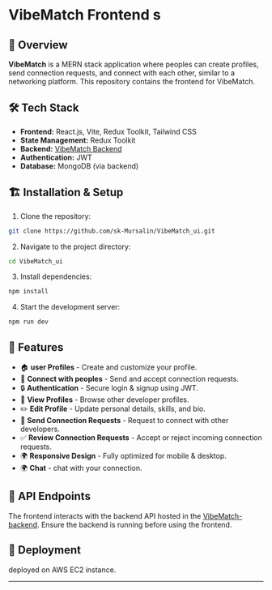 
# VibeMatch Frontend s

## 🚀 Overview

**VibeMatch** is a MERN stack application where peoples can create profiles, send connection requests, and connect with each other, similar to a networking platform. This repository contains the frontend for VibeMatch.

## 🛠 Tech Stack

-  **Frontend:** React.js, Vite, Redux Toolkit, Tailwind CSS
-  **State Management:** Redux Toolkit
-  **Backend:** [VibeMatch Backend](https://github.com/sk-Mursalin/VibeMatch_server.git)
-  **Authentication:** JWT
-  **Database:** MongoDB (via backend)

## 🏗️ Installation & Setup

1. Clone the repository:
```sh
git clone https://github.com/sk-Mursalin/VibeMatch_ui.git
```

2. Navigate to the project directory:
```sh
cd VibeMatch_ui
```

3. Install dependencies:
```sh
npm install
```

4. Start the development server:
```sh
npm run dev
```

## 📌 Features

- 🏠 **user Profiles** - Create and customize your profile.
- 🤝 **Connect with peoples** - Send and accept connection requests.
- 🔒 **Authentication** - Secure login & signup using JWT.
- 👀 **View Profiles** - Browse other developer profiles.
- ✏️ **Edit Profile** - Update personal details, skills, and bio.
- 📩 **Send Connection Requests** - Request to connect with other developers.
- ✅ **Review Connection Requests** - Accept or reject incoming connection requests.
- 🌍 **Responsive Design** - Fully optimized for mobile & desktop.
- 🌍 **Chat** - chat with your connection.


## 🔧 API Endpoints

The frontend interacts with the backend API hosted in the [VibeMatch-backend](https://github.com/sk-Mursalin/VibeMatch_server.git). Ensure the backend is running before using the frontend.

## 🚀 Deployment

deployed on AWS EC2 instance.

---
